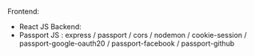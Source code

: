 Frontend: 
- React JS
Backend: 
- Passport JS :  express / passport / cors / nodemon / cookie-session / passport-google-oauth20 / passport-facebook / passport-github
